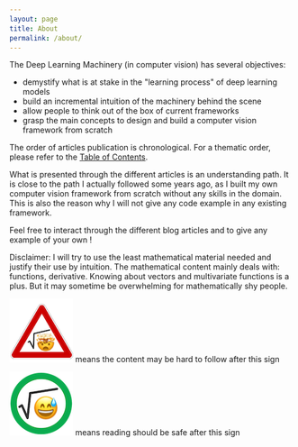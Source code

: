 ```yaml
---
layout: page
title: About
permalink: /about/
---
```


The Deep Learning Machinery (in computer vision) has several objectives: 
- demystify what is at stake in the "learning process" of deep learning models
- build an incremental intuition of the machinery behind the scene
- allow people to think out of the box of current frameworks
- grasp the main concepts to design and build a computer vision framework from scratch

The order of articles publication is chronological. 
For a thematic order, please refer to the [Table of Contents](/table_of_contents/).

What is presented through the different articles is an understanding path. 
It is close to the path I actually followed some years ago, as I built my own computer vision 
framework from scratch without any skills in the domain. This is also the reason why I will not 
give any code example in any existing framework.

Feel free to interact through the different blog articles and to give any example of your own !

Disclaimer: I will try to use the least mathematical material needed and justify their use by intuition. 
The mathematical content mainly deals with: functions, derivative. 
Knowing about vectors and multivariate functions is a plus.
But it may sometime be overwhelming for mathematically shy people. 

![Warning](/_assets/images/maths/warning.png) means the content may be hard to follow after this sign

![Safe](/_assets/images/maths/safe.png) means reading should be safe after this sign
